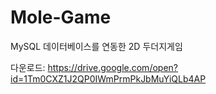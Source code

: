 # Mole-Game
MySQL 데이터베이스를 연동한 2D 두더지게임

다운로드:
https://drive.google.com/open?id=1Tm0CXZ1J2QP0IWmPrmPkJbMuYiQLb4AP
